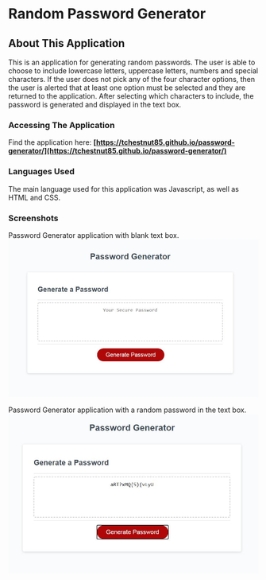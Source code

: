 # Random Password Generator

## About This Application
This is an application for generating random passwords. The user is able to choose to include lowercase letters, uppercase letters, numbers and special characters. If the user does not pick any of the four character options, then the user is alerted that at least one option must be selected and they are returned to the application. After selecting which characters to include, the password is generated and displayed in the text box.

### Accessing The Application
Find the application here: **[https://tchestnut85.github.io/password-generator/](https://tchestnut85.github.io/password-generator/)**

### Languages Used
The main language used for this application was Javascript, as well as HTML and CSS.

### Screenshots
Password Generator application with blank text box.
<img src=./images/screenshot-1.JPG/>

Password Generator application with a random password in the text box.
<img src=./images/screenshot-2.JPG/>